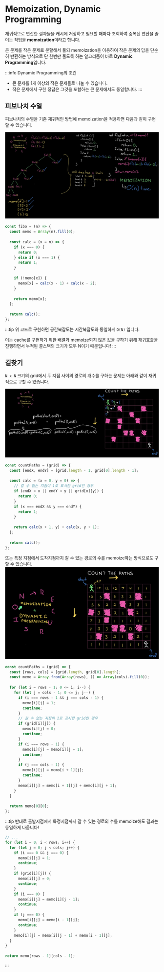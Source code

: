 # Memoization, Dynamic Programming

재귀적으로 연산한 결과들을 캐시에 저장하고 필요할 때마다 조회하여 중복된 연산을 줄이는 작업을 **memoization**이라고 합니다.

큰 문제를 작은 문제로 분할해서 풀되 memoization을 이용하여 작은 문제의 답을 단순히 반환하는 방식으로 단 한번만 풀도록 하는 알고리즘이 바로 **Dynamic Programming**입니다.

:::info Dynamic Programming의 조건

- 큰 문제를 1개 이상의 작은 문제들로 나눌 수 있습니다.
- 작은 문제에서 구한 정답은 그것을 포함하는 큰 문제에서도 동일합니다.
  :::

## 피보나치 수열

피보나치의 수열을 기존 재귀적인 방법에 memoization을 적용하면 다음과 같이 구현할 수 있습니다.

![DP Fibo](../image/dp_fibo.png)

```js
const fibo = (n) => {
  const memo = Array(n).fill(0);

  const calc = (x = n) => {
    if (x === 0) {
      return 0;
    } else if (x === 1) {
      return 1;
    }

    if (!memo[x]) {
      memo[x] = calc(x - 1) + calc(x - 2);
    }

    return memo[x];
  };

  return calc();
};
```

:::tip
위 코드로 구현하면 공간복잡도는 시간복잡도와 동일하게 `O(N)` 입니다.

이는 cache를 구현하기 위한 배열과 memoize되지 않은 값을 구하기 위해 재귀호출을 진행하면서 누적된 콜스택의 크기가 모두 N이기 때문입니다!
:::

## 길찾기

`N x N` 크기의 grid에서 두 지점 사이의 경로의 개수를 구하는 문제는 아래와 같이 재귀적으로 구할 수 있습니다.

![DP Grid](../image/dp_grid.png)

```js
const countPaths = (grid) => {
  const [endX, endY] = [grid.length - 1, grid[0].length - 1];

  const calc = (x = 0, y = 0) => {
    // 갈 수 없는 지점이 1로 표시한 grid인 경우
    if (endX < x || endY < y || grid[x][y]) {
      return 0;
    }
    if (x === endX && y === endY) {
      return 1;
    }

    return calc(x + 1, y) + calc(x, y + 1);
  };

  return calc();
};
```

또는 특정 지점에서 도착지점까지 갈 수 있는 경로의 수를 memoize하는 방식으로도 구할 수 있습니다.
![DP Grid Memo](../image/%08dp_grid_memo.png)

```js
const countPaths = (grid) => {
  const [rows, cols] = [grid.length, grid[0].length];
  const memo = Array.from(Array(rows), () => Array(cols).fill(0));

  for (let i = rows - 1; 0 <= i; i--) {
    for (let j = cols - 1; 0 <= j; j--) {
      if (i === rows - 1 && j === cols - 1) {
        memo[i][j] = 1;
        continue;
      }
      // 갈 수 없는 지점이 1로 표시한 grid인 경우
      if (grid[i][j]) {
        memo[i][j] = 0;
        continue;
      }
      if (i === rows - 1) {
        memo[i][j] = memo[i][j + 1];
        continue;
      }
      if (j === cols - 1) {
        memo[i][j] = memo[i + 1][j];
        continue;
      }
      memo[i][j] = memo[i + 1][j] + memo[i][j + 1];
    }
  }

  return memo[0][0];
};
```

:::tip
반대로 출발지점에서 특정지점까지 갈 수 있는 경로의 수를 memoize해도 결과는 동일하게 나옵니다!

```js
// ...
for (let i = 0; i < rows; i++) {
  for (let j = 0; j < cols; j++) {
    if (i === 0 && j === 0) {
      memo[i][j] = 1;
      continue;
    }
    if (grid[i][j]) {
      memo[i][j] = 0;
      continue;
    }
    if (i === 0) {
      memo[i][j] = memo[i][j - 1];
      continue;
    }
    if (j === 0) {
      memo[i][j] = memo[i - 1][j];
      continue;
    }
    memo[i][j] = memo[i][j - 1] + memo[i - 1][j];
  }
}

return memo[rows - 1][cols - 1];
```

:::
